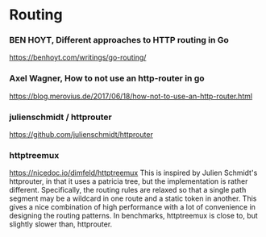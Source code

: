 # Routing

### BEN HOYT, Different approaches to HTTP routing in Go
https://benhoyt.com/writings/go-routing/

### Axel Wagner, How to not use an http-router in go
https://blog.merovius.de/2017/06/18/how-not-to-use-an-http-router.html


### julienschmidt / httprouter
https://github.com/julienschmidt/httprouter

### httptreemux 
https://nicedoc.io/dimfeld/httptreemux
This is inspired by Julien Schmidt's httprouter, in that it uses a patricia tree, but the implementation is rather different. Specifically, the routing rules are relaxed so that a single path segment may be a wildcard in one route and a static token in another. This gives a nice combination of high performance with a lot of convenience in designing the routing patterns. In benchmarks, httptreemux is close to, but slightly slower than, httprouter.